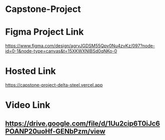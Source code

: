 # Capstone-Project


# Figma Project Link
https://www.figma.com/design/agrvJGDSM55Qpv0Nu4zvKz/097?node-id=0-1&node-type=canvas&t=15XKWXNIBSd0qNKo-0
# Hosted Link
https://capstone-project-delta-steel.vercel.app
# Video Link
https://drive.google.com/file/d/1Uu2cip6T0iJc6POANP20uoHf-GENbPzm/view
-
